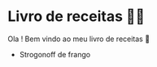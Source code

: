 # Livro de receitas :man_cook:

Ola ! Bem vindo ao meu livro de receitas :wave:

- Strogonoff de frango

